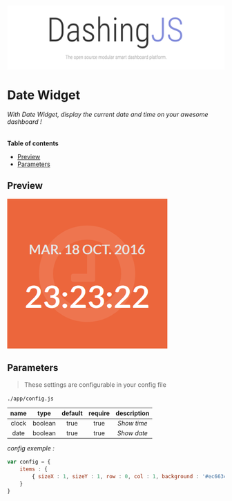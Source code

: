 ![DashingJS: The open source AngularJS based framework that lets you build beautiful dashboards. ](../../../.github/header.png)

# Date Widget

###### With Date Widget, display the current date and time on your awesome dashboard !

**Table of contents**

<!-- START doctoc generated TOC please keep comment here to allow auto update -->
<!-- DON'T EDIT THIS SECTION, INSTEAD RE-RUN doctoc TO UPDATE -->


- [Preview](#preview)
- [Parameters](#parameters)

<!-- END doctoc generated TOC please keep comment here to allow auto update -->


## Preview

![DashingJS: The open source AngularJS based framework that lets you build beautiful dashboards. ](.github/widget-date.png)


## Parameters

> These settings are configurable in your config file

`./app/config.js`

|name|type|default|require|description|
|:---:|:---:|:---:|:---:|:---:|
|clock|boolean|true|true|_Show time_|
|date|boolean|true|true|_Show date_|

_config exemple :_

```js
var config = {
    items : {
        { sizeX : 1, sizeY : 1, row : 0, col : 1, background : '#ec663c', icon : 'clock-o', widget : 'date', params : {date : true, clock : true}},
    }
}
```